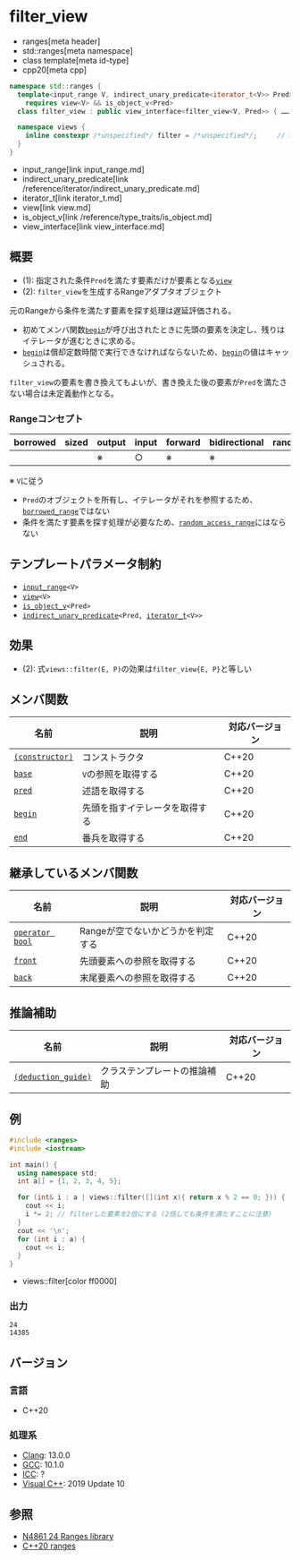 # filter_view
* ranges[meta header]
* std::ranges[meta namespace]
* class template[meta id-type]
* cpp20[meta cpp]

```cpp
namespace std::ranges {
  template<input_range V, indirect_unary_predicate<iterator_t<V>> Pred>
    requires view<V> && is_object_v<Pred>
  class filter_view : public view_interface<filter_view<V, Pred>> { …… }; // (1)

  namespace views {
    inline constexpr /*unspecified*/ filter = /*unspecified*/;     // (2)
  }
}
```
* input_range[link input_range.md]
* indirect_unary_predicate[link /reference/iterator/indirect_unary_predicate.md]
* iterator_t[link iterator_t.md]
* view[link view.md]
* is_object_v[link /reference/type_traits/is_object.md]
* view_interface[link view_interface.md]

## 概要
- (1): 指定された条件`Pred`を満たす要素だけが要素となる[`view`](view.md)
- (2): `filter_view`を生成するRangeアダプタオブジェクト

元のRangeから条件を満たす要素を探す処理は遅延評価される。

- 初めてメンバ関数[`begin`](filter_view/begin.md.nolink)が呼び出されたときに先頭の要素を決定し、残りはイテレータが進むときに求める。
- [`begin`](filter_view/begin.md.nolink)は償却定数時間で実行できなければならないため、[`begin`](filter_view/begin.md.nolink)の値はキャッシュされる。

`filter_view`の要素を書き換えてもよいが、書き換えた後の要素が`Pred`を満たさない場合は未定義動作となる。

### Rangeコンセプト

| borrowed | sized | output | input | forward | bidirectional | random_access | contiguous | common | viewable | view |
|----------|-------|--------|-------|---------|---------------|---------------|------------|--------|----------|------|
|          |       | ※     | ○    | ※      | ※            |               |            | ※     | ○       | ○   |

※ `V`に従う

- `Pred`のオブジェクトを所有し、イテレータがそれを参照するため、[`borrowed_range`](borrowed_range.md)ではない
- 条件を満たす要素を探す処理が必要なため、[`random_access_range`](random_access_range.md)にはならない

## テンプレートパラメータ制約

- [`input_range`](input_range.md)`<V>`
- [`view`](view.md)`<V>`
- [`is_object_v`](/reference/type_traits/is_object.md)`<Pred>`
- [`indirect_unary_predicate`](/reference/iterator/indirect_unary_predicate.md)`<Pred, `[`iterator_t`](iterator_t.md)`<V>>`

## 効果

- (2): 式`views::filter(E, P)`の効果は`filter_view{E, P}`と等しい

## メンバ関数

| 名前                                             | 説明                             | 対応バージョン |
|--------------------------------------------------|----------------------------------|----------------|
| [`(constructor)`](filter_view/op_constructor.md.nolink)  | コンストラクタ                   | C++20          |
| [`base`](filter_view/base.md.nolink)                     | `V`の参照を取得する              | C++20          |
| [`pred`](filter_view/pred.md.nolink)                     | 述語を取得する                   | C++20          |
| [`begin`](filter_view/begin.md.nolink)                   | 先頭を指すイテレータを取得する   | C++20          |
| [`end`](filter_view/end.md.nolink)                       | 番兵を取得する                   | C++20          |

## 継承しているメンバ関数

| 名前                                         | 説明                             | 対応バージョン |
|----------------------------------------------|----------------------------------|----------------|
| [`operator bool`](view_interface/op_bool.md) | Rangeが空でないかどうかを判定する | C++20          |
| [`front`](view_interface/front.md)           | 先頭要素への参照を取得する       | C++20          |
| [`back`](view_interface/back.md)             | 末尾要素への参照を取得する       | C++20          |

## 推論補助

| 名前                                                  | 説明                         | 対応バージョン |
|-------------------------------------------------------|------------------------------|----------------|
| [`(deduction_guide)`](filter_view/op_deduction_guide.md.nolink) | クラステンプレートの推論補助 | C++20          |

## 例
```cpp example
#include <ranges>
#include <iostream>

int main() {
  using namespace std;
  int a[] = {1, 2, 3, 4, 5};

  for (int& i : a | views::filter([](int x){ return x % 2 == 0; })) {
    cout << i;
    i *= 2; // filterした要素を2倍にする (2倍しても条件を満たすことに注意)
  }
  cout << '\n';
  for (int i : a) {
    cout << i;
  }
}
```
* views::filter[color ff0000]

### 出力
```
24
14385
```

## バージョン
### 言語
- C++20

### 処理系
- [Clang](/implementation.md#clang): 13.0.0
- [GCC](/implementation.md#gcc): 10.1.0
- [ICC](/implementation.md#icc): ?
- [Visual C++](/implementation.md#visual_cpp): 2019 Update 10

## 参照
- [N4861 24 Ranges library](https://timsong-cpp.github.io/cppwp/n4861/ranges)
- [C++20 ranges](https://techbookfest.org/product/5134506308665344)
